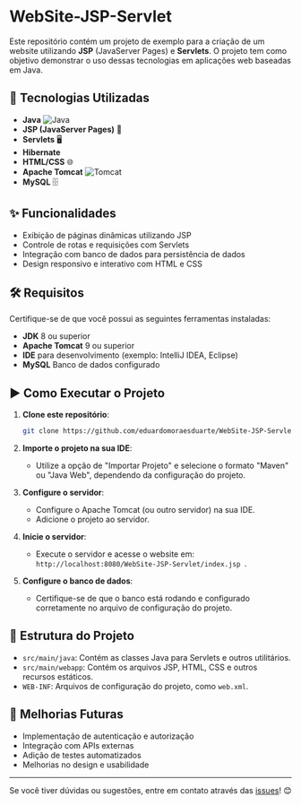 # WebSite-JSP-Servlet

Este repositório contém um projeto de exemplo para a criação de um website utilizando **JSP** (JavaServer Pages) e **Servlets**. O projeto tem como objetivo demonstrar o uso dessas tecnologias em aplicações web baseadas em Java.

## 🚀 Tecnologias Utilizadas

- **Java** ![Java](https://img.shields.io/badge/Java-ED8B00?style=for-the-badge&logo=java&logoColor=white)
- **JSP (JavaServer Pages)** 📝
- **Servlets** 🖥️
- **Hibernate**
- **HTML/CSS** 🌐
- **Apache Tomcat** ![Tomcat](https://img.shields.io/badge/Apache%20Tomcat-F8DC75?style=for-the-badge&logo=apache-tomcat&logoColor=black)
- **MySQL** 🗄️

## ✨ Funcionalidades

- Exibição de páginas dinâmicas utilizando JSP
- Controle de rotas e requisições com Servlets
- Integração com banco de dados para persistência de dados
- Design responsivo e interativo com HTML e CSS

## 🛠️ Requisitos

Certifique-se de que você possui as seguintes ferramentas instaladas:

- **JDK** 8 ou superior
- **Apache Tomcat** 9 ou superior
- **IDE** para desenvolvimento (exemplo: IntelliJ IDEA, Eclipse)
- **MySQL** Banco de dados configurado

## ▶️ Como Executar o Projeto

1. **Clone este repositório**:
   ```bash
   git clone https://github.com/eduardomoraesduarte/WebSite-JSP-Servlet.git
   ```

2. **Importe o projeto na sua IDE**:
   - Utilize a opção de "Importar Projeto" e selecione o formato "Maven" ou "Java Web", dependendo da configuração do projeto.

3. **Configure o servidor**:
   - Configure o Apache Tomcat (ou outro servidor) na sua IDE.
   - Adicione o projeto ao servidor.

4. **Inicie o servidor**:
   - Execute o servidor e acesse o website em: `http://localhost:8080/WebSite-JSP-Servlet/index.jsp
`.

5. **Configure o banco de dados**:
   - Certifique-se de que o banco está rodando e configurado corretamente no arquivo de configuração do projeto.

## 📂 Estrutura do Projeto

- `src/main/java`: Contém as classes Java para Servlets e outros utilitários.
- `src/main/webapp`: Contém os arquivos JSP, HTML, CSS e outros recursos estáticos.
- `WEB-INF`: Arquivos de configuração do projeto, como `web.xml`.

## 🌟 Melhorias Futuras

- Implementação de autenticação e autorização
- Integração com APIs externas
- Adição de testes automatizados
- Melhorias no design e usabilidade


---

Se você tiver dúvidas ou sugestões, entre em contato através das [issues](https://github.com/eduardomoraesduarte/WebSite-JSP-Servlet/issues)! 😊
